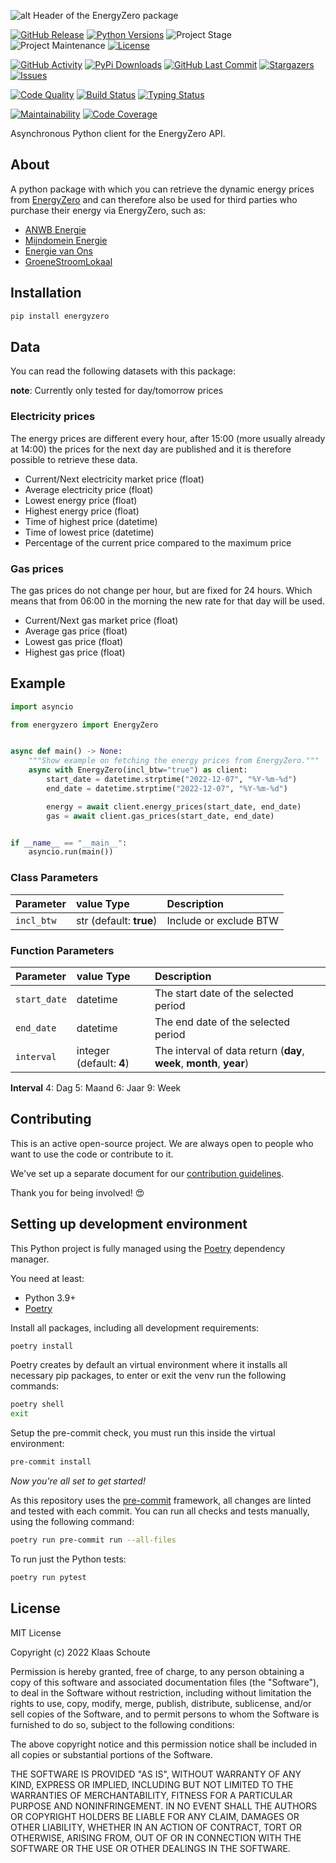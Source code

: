 <!-- Header -->
![alt Header of the EnergyZero package](https://raw.githubusercontent.com/klaasnicolaas/python-energyzero/main/assets/header_energyzero-min.png)

<!-- PROJECT SHIELDS -->
[![GitHub Release][releases-shield]][releases]
[![Python Versions][python-versions-shield]][pypi]
![Project Stage][project-stage-shield]
![Project Maintenance][maintenance-shield]
[![License][license-shield]](LICENSE)

[![GitHub Activity][commits-shield]][commits-url]
[![PyPi Downloads][downloads-shield]][downloads-url]
[![GitHub Last Commit][last-commit-shield]][commits-url]
[![Stargazers][stars-shield]][stars-url]
[![Issues][issues-shield]][issues-url]

[![Code Quality][code-quality-shield]][code-quality]
[![Build Status][build-shield]][build-url]
[![Typing Status][typing-shield]][typing-url]

[![Maintainability][maintainability-shield]][maintainability-url]
[![Code Coverage][codecov-shield]][codecov-url]

Asynchronous Python client for the EnergyZero API.

## About

A python package with which you can retrieve the dynamic energy prices from [EnergyZero][energyzero] and can therefore also be used for third parties who purchase their energy via EnergyZero, such as:

- [ANWB Energie](https://www.anwb.nl/huis/energie/anwb-energie)
- [Mijndomein Energie](https://www.mijndomein.nl/energie)
- [Energie van Ons](https://www.energie.vanons.org)
- [GroeneStroomLokaal](https://www.groenestroomlokaal.nl)

## Installation

```bash
pip install energyzero
```

## Data

You can read the following datasets with this package:

**note**: Currently only tested for day/tomorrow prices

### Electricity prices

The energy prices are different every hour, after 15:00 (more usually already at 14:00) the prices for the next day are published and it is therefore possible to retrieve these data.

- Current/Next electricity market price (float)
- Average electricity price (float)
- Lowest energy price (float)
- Highest energy price (float)
- Time of highest price (datetime)
- Time of lowest price (datetime)
- Percentage of the current price compared to the maximum price

### Gas prices

The gas prices do not change per hour, but are fixed for 24 hours. Which means that from 06:00 in the morning the new rate for that day will be used.

- Current/Next gas market price (float)
- Average gas price (float)
- Lowest gas price (float)
- Highest gas price (float)

## Example

```python
import asyncio

from energyzero import EnergyZero


async def main() -> None:
    """Show example on fetching the energy prices from EnergyZero."""
    async with EnergyZero(incl_btw="true") as client:
        start_date = datetime.strptime("2022-12-07", "%Y-%m-%d")
        end_date = datetime.strptime("2022-12-07", "%Y-%m-%d")

        energy = await client.energy_prices(start_date, end_date)
        gas = await client.gas_prices(start_date, end_date)


if __name__ == "__main__":
    asyncio.run(main())
```

### Class Parameters

| Parameter | value Type | Description |
| :-------- | :--------- | :---------- |
| `incl_btw` | str (default: **true**) | Include or exclude BTW |

### Function Parameters

| Parameter | value Type | Description |
| :-------- | :--------- | :---------- |
| `start_date` | datetime | The start date of the selected period |
| `end_date` | datetime | The end date of the selected period |
| `interval` | integer (default: **4**) | The interval of data return (**day**, **week**, **month**, **year**) |

**Interval**
4: Dag
5: Maand
6: Jaar
9: Week

## Contributing

This is an active open-source project. We are always open to people who want to
use the code or contribute to it.

We've set up a separate document for our
[contribution guidelines](CONTRIBUTING.md).

Thank you for being involved! :heart_eyes:

## Setting up development environment

This Python project is fully managed using the [Poetry][poetry] dependency
manager.

You need at least:

- Python 3.9+
- [Poetry][poetry-install]

Install all packages, including all development requirements:

```bash
poetry install
```

Poetry creates by default an virtual environment where it installs all
necessary pip packages, to enter or exit the venv run the following commands:

```bash
poetry shell
exit
```

Setup the pre-commit check, you must run this inside the virtual environment:

```bash
pre-commit install
```

*Now you're all set to get started!*

As this repository uses the [pre-commit][pre-commit] framework, all changes
are linted and tested with each commit. You can run all checks and tests
manually, using the following command:

```bash
poetry run pre-commit run --all-files
```

To run just the Python tests:

```bash
poetry run pytest
```

## License

MIT License

Copyright (c) 2022 Klaas Schoute

Permission is hereby granted, free of charge, to any person obtaining a copy
of this software and associated documentation files (the "Software"), to deal
in the Software without restriction, including without limitation the rights
to use, copy, modify, merge, publish, distribute, sublicense, and/or sell
copies of the Software, and to permit persons to whom the Software is
furnished to do so, subject to the following conditions:

The above copyright notice and this permission notice shall be included in all
copies or substantial portions of the Software.

THE SOFTWARE IS PROVIDED "AS IS", WITHOUT WARRANTY OF ANY KIND, EXPRESS OR
IMPLIED, INCLUDING BUT NOT LIMITED TO THE WARRANTIES OF MERCHANTABILITY,
FITNESS FOR A PARTICULAR PURPOSE AND NONINFRINGEMENT. IN NO EVENT SHALL THE
AUTHORS OR COPYRIGHT HOLDERS BE LIABLE FOR ANY CLAIM, DAMAGES OR OTHER
LIABILITY, WHETHER IN AN ACTION OF CONTRACT, TORT OR OTHERWISE, ARISING FROM,
OUT OF OR IN CONNECTION WITH THE SOFTWARE OR THE USE OR OTHER DEALINGS IN THE
SOFTWARE.

[energyzero]: https://www.energyzero.nl

<!-- MARKDOWN LINKS & IMAGES -->
[build-shield]: https://github.com/klaasnicolaas/python-energyzero/actions/workflows/tests.yaml/badge.svg
[build-url]: https://github.com/klaasnicolaas/python-energyzero/actions/workflows/tests.yaml
[code-quality-shield]: https://github.com/klaasnicolaas/python-energyzero/actions/workflows/codeql.yaml/badge.svg
[code-quality]: https://github.com/klaasnicolaas/python-energyzero/actions/workflows/codeql.yaml
[commits-shield]: https://img.shields.io/github/commit-activity/y/klaasnicolaas/python-energyzero.svg
[commits-url]: https://github.com/klaasnicolaas/python-energyzero/commits/main
[codecov-shield]: https://codecov.io/gh/klaasnicolaas/python-energyzero/branch/main/graph/badge.svg?token=29Y5JL4356
[codecov-url]: https://codecov.io/gh/klaasnicolaas/python-energyzero
[downloads-shield]: https://img.shields.io/pypi/dm/energyzero
[downloads-url]: https://pypistats.org/packages/energyzero
[issues-shield]: https://img.shields.io/github/issues/klaasnicolaas/python-energyzero.svg
[issues-url]: https://github.com/klaasnicolaas/python-energyzero/issues
[license-shield]: https://img.shields.io/github/license/klaasnicolaas/python-energyzero.svg
[last-commit-shield]: https://img.shields.io/github/last-commit/klaasnicolaas/python-energyzero.svg
[maintenance-shield]: https://img.shields.io/maintenance/yes/2022.svg
[maintainability-shield]: https://api.codeclimate.com/v1/badges/615e7a78f1a6191d4731/maintainability
[maintainability-url]: https://codeclimate.com/github/klaasnicolaas/python-energyzero/maintainability
[project-stage-shield]: https://img.shields.io/badge/project%20stage-experimental-yellow.svg
[pypi]: https://pypi.org/project/energyzero/
[python-versions-shield]: https://img.shields.io/pypi/pyversions/energyzero
[typing-shield]: https://github.com/klaasnicolaas/python-energyzero/actions/workflows/typing.yaml/badge.svg
[typing-url]: https://github.com/klaasnicolaas/python-energyzero/actions/workflows/typing.yaml
[releases-shield]: https://img.shields.io/github/release/klaasnicolaas/python-energyzero.svg
[releases]: https://github.com/klaasnicolaas/python-energyzero/releases
[stars-shield]: https://img.shields.io/github/stars/klaasnicolaas/python-energyzero.svg
[stars-url]: https://github.com/klaasnicolaas/python-energyzero/stargazers

[poetry-install]: https://python-poetry.org/docs/#installation
[poetry]: https://python-poetry.org
[pre-commit]: https://pre-commit.com
